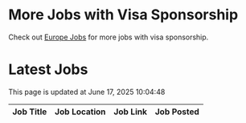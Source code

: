 # More Jobs with Visa Sponsorship

Check out [Europe Jobs](https://github.com/sureshparimi/europejobs#latest-jobs) for more jobs with visa sponsorship.

# Latest Jobs

This page is updated at June 17, 2025 10:04:48

| Job Title | Job Location | Job Link | Job Posted |
| --- | --- | --- | --- |
